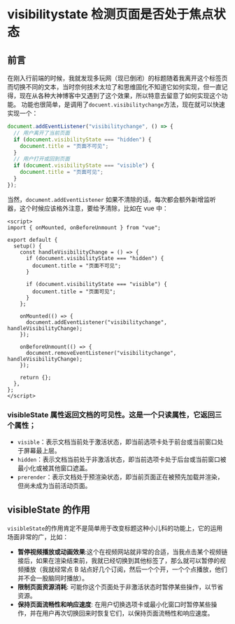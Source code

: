 # visibilitystate 检测页面是否处于焦点状态

## 前言

在刚入行前端的时候，我就发现多玩网（现已倒闭）的标题随着我离开这个标签页而切换不同的文本，当时奈何技术太垃了和思维固化不知道它如何实现，但一直记得，现在从各种大神博客中又遇到了这个效果，所以特意去留意了如何实现这个功能。
功能也很简单，是调用了`docuent.visibilitychange`方法，现在就可以快速实现一个：

```js
document.addEventListener("visibilitychange", () => {
  // 用户离开了当前页面
  if (document.visibilityState === "hidden") {
    document.title = "页面不可见";
  }
  // 用户打开或回到页面
  if (document.visibilityState === "visible") {
    document.title = "页面可见";
  }
});
```

当然，`document.addEventListener` 如果不清除的话，每次都会额外新增监听器，这个时候应该格外注意，要给予清除，比如在 vue 中：

```vue
<script>
import { onMounted, onBeforeUnmount } from "vue";

export default {
  setup() {
    const handleVisibilityChange = () => {
      if (document.visibilityState === "hidden") {
        document.title = "页面不可见";
      }

      if (document.visibilityState === "visible") {
        document.title = "页面可见";
      }
    };

    onMounted(() => {
      document.addEventListener("visibilitychange", handleVisibilityChange);
    });

    onBeforeUnmount(() => {
      document.removeEventListener("visibilitychange", handleVisibilityChange);
    });

    return {};
  },
};
</script>
```

### visibleState 属性返回文档的可见性。这是一个只读属性，它返回三个属性；

- `visible`：表示文档当前处于激活状态，即当前选项卡处于前台或当前窗口处于屏幕最上层。
- `hidden`：表示文档当前处于非激活状态，即当前选项卡处于后台或当前窗口被最小化或被其他窗口遮盖。
- `prerender`：表示文档处于预渲染状态，即当前页面正在被预先加载并渲染，但尚未成为当前活动页面。

## visibleState 的作用

`visibleState`的作用肯定不是简单用于改变标题这种小儿科的功能上，它的运用场面非常的广，比如：

- **暂停视频播放或动画效果**:这个在视频网站就非常的合适，当我点击某个视频链接后，如果在渲染结束前，我就已经切换到其他标签了，那么就可以暂停的视频播放（我就经常点 B 站点好几个订阅，然后一个个开，一个个点播放，他们并不会一股脑同时播放）。
- **限制页面资源消耗**: 可能你这个页面处于非激活状态时暂停某些操作，以节省资源。
- **保持页面流畅性和响应速度**: 在用户切换选项卡或最小化窗口时暂停某些操作，并在用户再次切换回来时恢复它们，以保持页面流畅性和响应速度。
